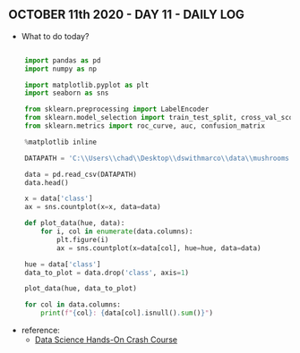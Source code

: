 ## OCTOBER 11th 2020 - DAY 11 - DAILY LOG ##

* What to do today?


```python

    import pandas as pd
    import numpy as np

    import matplotlib.pyplot as plt
    import seaborn as sns

    from sklearn.preprocessing import LabelEncoder
    from sklearn.model_selection import train_test_split, cross_val_score
    from sklearn.metrics import roc_curve, auc, confusion_matrix

    %matplotlib inline

    DATAPATH = 'C:\\Users\\chad\\Desktop\\dswithmarco\\data\\mushrooms.csv'

    data = pd.read_csv(DATAPATH)
    data.head()

    x = data['class']
    ax = sns.countplot(x=x, data=data)

    def plot_data(hue, data):
        for i, col in enumerate(data.columns):
            plt.figure(i)
            ax = sns.countplot(x=data[col], hue=hue, data=data)

    hue = data['class']
    data_to_plot = data.drop('class', axis=1)

    plot_data(hue, data_to_plot)

    for col in data.columns:
        print(f"{col}: {data[col].isnull().sum()}")

```



* reference: 
    * [Data Science Hands-On Crash Course](https://www.youtube.com/watch?v=XU5pw3QRYjQ)


